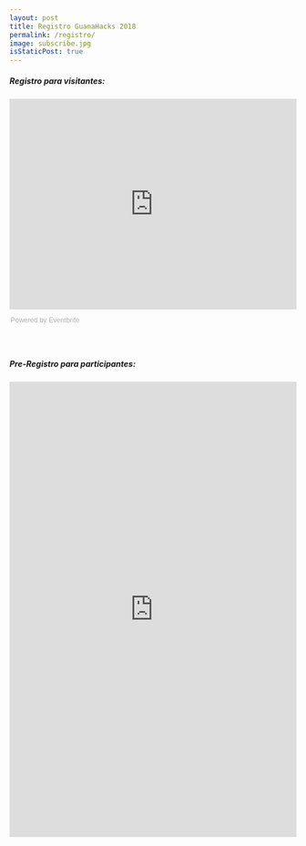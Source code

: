 ```yaml
---
layout: post
title: Registro GuanaHacks 2018
permalink: /registro/
image: subscribe.jpg
isStaticPost: true
---
```



##### Registro para visitantes:
<div style="width:100%; text-align:left;"><iframe src="https://eventbrite.com/tickets-external?eid=45125597878&ref=etckt" frameborder="0" height="370" width="100%" vspace="0" hspace="0" marginheight="5" marginwidth="5" scrolling="auto" allowtransparency="true"></iframe><div style="font-family:Helvetica, Arial; font-size:12px; padding:10px 0 5px; margin:2px; width:100%; text-align:left;" ><a class="powered-by-eb" style="color: #ADB0B6; text-decoration: none;" target="_blank" href="https://www.eventbrite.com/">Powered by Eventbrite</a></div></div>
<br><br>

##### Pre-Registro para participantes:
<iframe src="https://goo.gl/forms/xnewTHojmlLMtm8G3" width="100%" height="800" frameborder="0" marginheight="0" marginwidth="0">Loading...</iframe>

